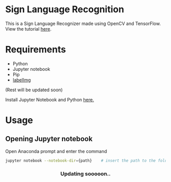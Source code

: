 # Sign Language Recognition
This is a Sign Language Recognizer made using OpenCV and TensorFlow. <br>
View the tutorial [here](https://youtu.be/pDXdlXlaCco).

# Requirements
* Python
* Jupyter notebook
* Pip
* [labelImg](https://pypi.org/project/labelImg/1.4.0/)

(Rest will be updated soon)

Install Jupyter Notebook and Python [here.](https://www.anaconda.com/)

# Usage
## Opening Jupyter notebook
Open Anaconda prompt and enter the command
```bash
jupyter notebook --notebook-dir={path}    # insert the path to the folder in {path}
```

<h3 align="center"> Updating sooooon.. </h3>
